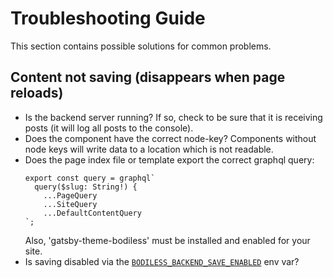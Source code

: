 # Troubleshooting Guide

This section contains possible solutions for common problems.

## Content not saving (disappears when page reloads)

- Is the backend server running? If so, check to be sure that it is receiving
  posts (it will log all posts to the console).
- Does the component have the correct node-key? Components without node keys will
  write data to a location which is not readable.
- Does the page index file or template export the correct graphql query:
  ```
  export const query = graphql`
    query($slug: String!) {
      ...PageQuery
      ...SiteQuery
      ...DefaultContentQuery
  `;
  ```
  Also, 'gatsby-theme-bodiless' must be installed and enabled for your site.
- Is saving disabled via the
  [`BODILESS_BACKEND_SAVE_ENABLED`](../Architecture/EnvironmentVariables) env
  var?